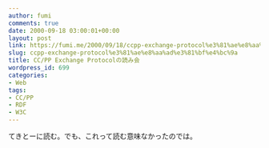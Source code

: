 ```yaml
---
author: fumi
comments: true
date: 2000-09-18 03:00:01+00:00
layout: post
link: https://fumi.me/2000/09/18/ccpp-exchange-protocol%e3%81%ae%e8%aa%ad%e3%81%bf%e4%bc%9a/
slug: ccpp-exchange-protocol%e3%81%ae%e8%aa%ad%e3%81%bf%e4%bc%9a
title: CC/PP Exchange Protocolの読み会
wordpress_id: 699
categories:
- Web
tags:
- CC/PP
- RDF
- W3C
---
```


てきとーに読む。でも、これって読む意味なかったのでは。
